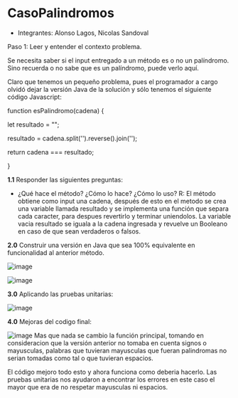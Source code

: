 # CasoPalindromos

- Integrantes: Alonso Lagos, Nicolas Sandoval


Paso 1: Leer y entender el contexto problema. 


Se necesita saber si el input entregado a un método es o no un palíndromo. Sino recuerda o no sabe que es un palíndromo, puede verlo aquí.

Claro que tenemos un pequeño problema, pues el programador a cargo olvidó dejar la versión Java de la solución y sólo tenemos el siguiente código Javascript:

function esPalindromo(cadena) {

let resultado = "";

resultado = cadena.split('').reverse().join('');

return cadena === resultado;

}

**1.1** Responder las siguientes preguntas:

- ¿Qué hace el método? ¿Cómo lo hace? ¿Cómo lo uso?
R: El método obtiene como input una cadena, después de esto en el metodo se crea una variable llamada resultado y se implementa una función que separa cada caracter, para despues revertirlo y terminar uniendolos. La variable vacia resultado se iguala a la cadena ingresada y revuelve un Booleano en caso de que sean verdaderos o falsos.

**2.0** Construir una versión en Java que sea 100% equivalente en funcionalidad al anterior método.

![image](https://github.com/user-attachments/assets/a17255b9-3d1d-420b-a017-194b9c921427)

![image](https://github.com/user-attachments/assets/d0e725b7-c963-4dec-b080-16c265d0b273)

**3.0** Aplicando las pruebas unitarias:

![image](https://github.com/user-attachments/assets/5e675202-bf65-45ae-b9e0-f6954cf8b4b4)

**4.0** Mejoras del codigo final:


![image](https://github.com/user-attachments/assets/a8d0c272-3ebf-4e1c-9b6c-ab1a05eab635)
Mas que nada se cambio la función principal, tomando en consideracion que la versión anterior no tomaba en cuenta signos o mayusculas, palabras que tuvieran mayusculas que fueran palindromas no serian tomadas como tal o que tuvieran espacios.

El código mejoro todo esto y ahora funciona como deberia hacerlo. Las pruebas unitarias nos ayudaron a encontrar los errores en este caso el mayor que era de no respetar mayusculas ni espacios. 




